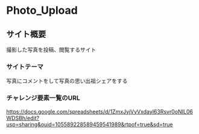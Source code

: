 # Photo_Upload

## サイト概要
撮影した写真を投稿、閲覧するサイト

### サイトテーマ
写真にコメントをして写真の思い出祖シェアをする

### チャレンジ要素一覧のURL
https://docs.google.com/spreadsheets/d/1ZmxJyjVyVxdayl63Rsvr0oNIL06WDSBh/edit?usp=sharing&ouid=105589228589459541989&rtpof=true&sd=true
